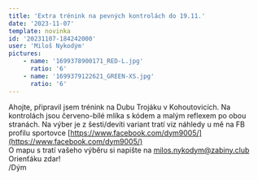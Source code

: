 ```yaml
---
title: 'Extra trénink na pevných kontrolách do 19.11.'
date: '2023-11-07'
template: novinka
id: '20231107-184242000'
user: 'Miloš Nykodým'
pictures:
    - name: '1699378900171_RED-L.jpg'
      ratio: '6'
    - name: '1699379122621_GREEN-XS.jpg'
      ratio: '6'
---
```

Ahojte, připravil jsem trénink na Dubu Trojáku v Kohoutovicích. Na kontrolách jsou červeno-bílé mlíka s kódem a malým reflexem po obou stranách. Na výber je z šesti/devíti variant tratí viz náhledy u mě na FB profilu sportovce [https://www.facebook.com/dym9005/](https://www.facebook.com/dym9005/)  
O mapu s tratí vašeho výběru si napište na milos.nykodym@zabiny.club  
Orienťáku zdar!  
/Dým
